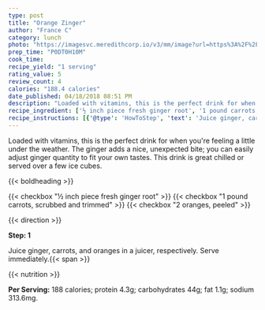 ```yaml
---
type: post
title: "Orange Zinger"
author: "France C"
category: lunch
photo: "https://imagesvc.meredithcorp.io/v3/mm/image?url=https%3A%2F%2Fimages.media-allrecipes.com%2Fuserphotos%2F4624804.jpg"
prep_time: "P0DT0H10M"
cook_time: 
recipe_yield: "1 serving"
rating_value: 5
review_count: 4
calories: "188.4 calories"
date_published: 04/18/2018 08:51 PM
description: "Loaded with vitamins, this is the perfect drink for when you're feeling a little under the weather. The ginger adds a nice, unexpected bite; you can easily adjust ginger quantity to fit your own tastes. This drink is great chilled or served over a few ice cubes."
recipe_ingredient: ['½ inch piece fresh ginger root', '1 pound carrots, scrubbed and trimmed', '2 oranges, peeled']
recipe_instructions: [{'@type': 'HowToStep', 'text': 'Juice ginger, carrots, and oranges in a juicer, respectively. Serve immediately.\n'}]
---
```


Loaded with vitamins, this is the perfect drink for when you're feeling a little under the weather. The ginger adds a nice, unexpected bite; you can easily adjust ginger quantity to fit your own tastes. This drink is great chilled or served over a few ice cubes. 

{{< boldheading >}}

{{< checkbox "½ inch piece fresh ginger root" >}}
{{< checkbox "1 pound carrots, scrubbed and trimmed" >}}
{{< checkbox "2  oranges, peeled" >}}


{{< direction >}}

**Step: 1**

Juice ginger, carrots, and oranges in a juicer, respectively. Serve immediately.{{< span >}}

{{< nutrition >}}

**Per Serving:** 188 calories; protein 4.3g; carbohydrates 44g; fat 1.1g; sodium 313.6mg.